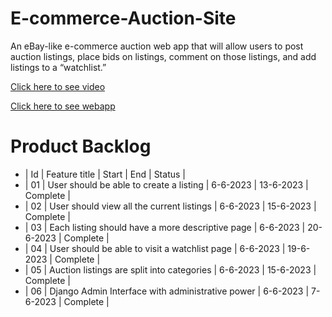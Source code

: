 # E-commerce-Auction-Site
An eBay-like e-commerce auction web app that will allow users to post auction listings, place bids on listings, comment on those listings, and add listings to a “watchlist.”

[Click here to see video](https://youtu.be/bwa3893hbU0?si=7EWzEMn36iyCwZGS)

[Click here to see webapp](http://beshoyhezky.pythonanywhere.com/)

# Product Backlog

- | Id | Feature title                                    | Start     |    End    |   Status    |
- | 01 | User should be able to create a listing          |  6-6-2023 | 13-6-2023 |  Complete   |
- | 02 | User should view all the current listings        |  6-6-2023 | 15-6-2023 |  Complete   |
- | 03 | Each listing should have a more descriptive page |  6-6-2023 | 20-6-2023 |  Complete   |
- | 04 | User should be able to visit a watchlist page    |  6-6-2023 | 19-6-2023 |  Complete   |
- | 05 | Auction listings are split into categories       |  6-6-2023 | 15-6-2023 |  Complete   |
- | 06 | Django Admin Interface with administrative power |  6-6-2023 |  7-6-2023 |  Complete   |
